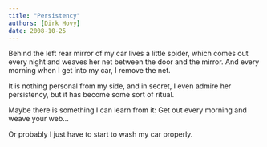 ```yaml
---
title: "Persistency"
authors: [Dirk Hovy]
date: 2008-10-25
---
```


Behind the left rear mirror of my car lives a little spider, which comes out every night and weaves her net between the door and the mirror. And every morning when I get into my car, I remove the net. 

It is nothing personal from my side, and in secret, I even admire her persistency, but it has become some sort of ritual. 

Maybe there is something I can learn from it: Get out every morning and weave your web…

Or probably I just have to start to wash my car properly.
